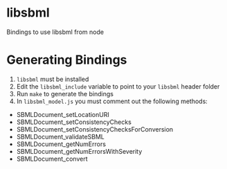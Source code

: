 libsbml
=======

Bindings to use libsbml from node

# Generating Bindings

1. `libsbml` must be installed
2. Edit the `libsbml_include` variable to point to your `libsbml` header folder
3. Run `make` to generate the bindings
4. In `libsbml_model.js` you must comment out the following methods:
  * SBMLDocument_setLocationURI
  * SBMLDocument_setConsistencyChecks
  * SBMLDocument_setConsistencyChecksForConversion
  * SBMLDocument_validateSBML
  * SBMLDocument_getNumErrors
  * SBMLDocument_getNumErrorsWithSeverity
  * SBMLDocument_convert


